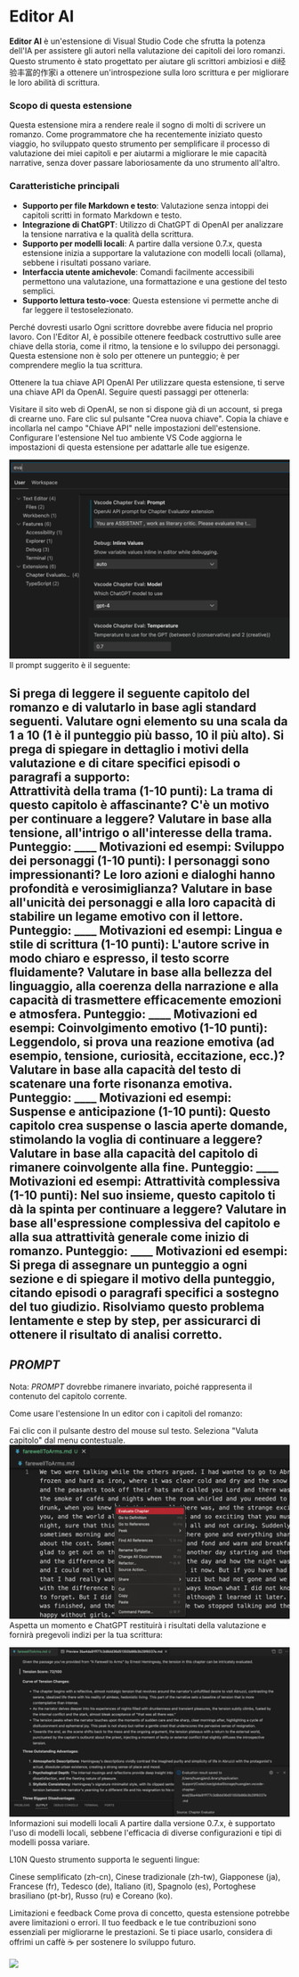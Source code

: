 # Editor AI

**Editor AI** è un'estensione di Visual Studio Code che sfrutta la potenza dell'IA per assistere gli autori nella valutazione dei capitoli dei loro romanzi. Questo strumento è stato progettato per aiutare gli scrittori ambiziosi e di经验丰富的作家i a ottenere un'introspezione sulla loro scrittura e per migliorare le loro abilità di scrittura.

### Scopo di questa estensione

Questa estensione mira a rendere reale il sogno di molti di scrivere un romanzo. Come programmatore che ha recentemente iniziato questo viaggio, ho sviluppato questo strumento per semplificare il processo di valutazione dei miei capitoli e per aiutarmi a migliorare le mie capacità narrative, senza dover passare laboriosamente da uno strumento all'altro.

### Caratteristiche principali

- **Supporto per file Markdown e testo**: Valutazione senza intoppi dei capitoli scritti in formato Markdown e testo.
- **Integrazione di ChatGPT**: Utilizzo di ChatGPT di OpenAI per analizzare la tensione narrativa e la qualità della scrittura.
- **Supporto per modelli locali**: A partire dalla versione 0.7.x, questa estensione inizia a supportare la valutazione con modelli locali (ollama), sebbene i risultati possano variare.
- **Interfaccia utente amichevole**: Comandi facilmente accessibili permettono una valutazione, una formattazione e una gestione del testo semplici.
- **Supporto lettura testo-voce**: Questa estensione vi permette anche di far leggere il testoselezionato.

Perché dovresti usarlo
Ogni scrittore dovrebbe avere fiducia nel proprio lavoro. Con l'Editor AI, è possibile ottenere feedback costruttivo sulle aree chiave della storia, come il ritmo, la tensione e lo sviluppo dei personaggi. Questa estensione non è solo per ottenere un punteggio; è per comprendere meglio la tua scrittura.

Ottenere la tua chiave API OpenAI
Per utilizzare questa estensione, ti serve una chiave API da OpenAI. Seguire questi passaggi per ottenerla:

Visitare il sito web di OpenAI, se non si dispone già di un account, si prega di crearne uno.
Fare clic sul pulsante "Crea nuova chiave".
Copia la chiave e incollarla nel campo "Chiave API" nelle impostazioni dell'estensione.
Configurare l'estensione
Nel tuo ambiente VS Code aggiorna le impostazioni di questa estensione per adattarle alle tue esigenze.

<img src="resources/setup.png" alt="Configurazione" />
Il prompt suggerito è il seguente:

Si prega di leggere il seguente capitolo del romanzo e di valutarlo in base agli standard seguenti. Valutare ogni elemento su una scala da 1 a 10 (1 è il punteggio più basso, 10 il più alto). Si prega di spiegare in dettaglio i motivi della valutazione e di citare specifici episodi o paragrafi a supporto:  
Attrattività della trama (1-10 punti): La trama di questo capitolo è affascinante? C'è un motivo per continuare a leggere? Valutare in base alla tensione, all'intrigo o all'interesse della trama.  Punteggio: ____ Motivazioni ed esempi: 
Sviluppo dei personaggi (1-10 punti): I personaggi sono impressionanti? Le loro azioni e dialoghi hanno profondità e verosimiglianza? Valutare in base all'unicità dei personaggi e alla loro capacità di stabilire un legame emotivo con il lettore.  Punteggio: ____ Motivazioni ed esempi: 
Lingua e stile di scrittura (1-10 punti): L'autore scrive in modo chiaro e espresso, il testo scorre fluidamente? Valutare in base alla bellezza del linguaggio, alla coerenza della narrazione e alla capacità di trasmettere efficacemente emozioni e atmosfera.  Punteggio: ____ Motivazioni ed esempi:
Coinvolgimento emotivo (1-10 punti): Leggendolo, si prova una reazione emotiva (ad esempio, tensione, curiosità, eccitazione, ecc.)? Valutare in base alla capacità del testo di scatenare una forte risonanza emotiva.  Punteggio: ____ Motivazioni ed esempi: 
Suspense e anticipazione (1-10 punti): Questo capitolo crea suspense o lascia aperte domande, stimolando la voglia di continuare a leggere? Valutare in base alla capacità del capitolo di rimanere coinvolgente alla fine.  Punteggio: ____ Motivazioni ed esempi: 
Attrattività complessiva (1-10 punti): Nel suo insieme, questo capitolo ti dà la spinta per continuare a leggere? Valutare in base all'espressione complessiva del capitolo e alla sua attrattività generale come inizio di romanzo.  Punteggio: ____ Motivazioni ed esempi:
Si prega di assegnare un punteggio a ogni sezione e di spiegare il motivo della punteggio, citando episodi o paragrafi specifici a sostegno del tuo giudizio. Risolviamo questo problema lentamente e step by step, per assicurarci di ottenere il risultato di analisi corretto.
---
$PROMPT$ 
---
Nota: $PROMPT$ dovrebbe rimanere invariato, poiché rappresenta il contenuto del capitolo corrente.

Come usare l'estensione
In un editor con i capitoli del romanzo:

Fai clic con il pulsante destro del mouse sul testo.
Seleziona "Valuta capitolo" dal menu contestuale.
<img src="resources/evaluate.png" alt="Valuta capitolo" />
Aspetta un momento e ChatGPT restituirà i risultati della valutazione e fornirà pregevoli indizi per la tua scrittura:

<img src="resources/evaluation_reslult.png" alt="Risultati della valutazione" />
Informazioni sui modelli locali
A partire dalla versione 0.7.x, è supportato l'uso di modelli locali, sebbene l'efficacia di diverse configurazioni e tipi di modelli possa variare.

L10N
Questo strumento supporta le seguenti lingue:

Cinese semplificato (zh-cn), Cinese tradizionale (zh-tw), Giapponese (ja), Francese (fr), Tedesco (de), Italiano (it), Spagnolo (es), Portoghese brasiliano (pt-br), Russo (ru) e Coreano (ko).

Limitazioni e feedback
Come prova di concetto, questa estensione potrebbe avere limitazioni o errori. Il tuo feedback e le tue contribuzioni sono essenziali per migliorarne le prestazioni. Se ti piace usarlo, considera di offrimi un caffè ☕️ per sostenere lo sviluppo futuro.

<div > <a href="https://www.buymeacoffee.com/huangjien" target="_blank" style="display: inline-block;"> <img src="https://img.shields.io/badge/Donate-Buy%20Me%20A%20Coffee-orange.svg?style=flat-square&logo=buymeacoffee" align="center" /> </a> </div> <br />